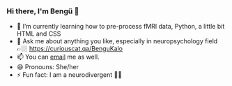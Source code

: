 ### Hi there, I'm Bengü 👋



- 🌱 I’m currently learning how to pre-process fMRI data, Python, a little bit HTML and CSS
- 💬 Ask me about anything you like, especially in neuropsychology field 👉🏼 https://curiouscat.qa/BenguKalo
- 📫 You can <a href="mailto:bengukalo@gmail.com">email</a> me as well.
- 😄 Pronouns: She/her
- ⚡ Fun fact: I am a neurodivergent 💪🏻
